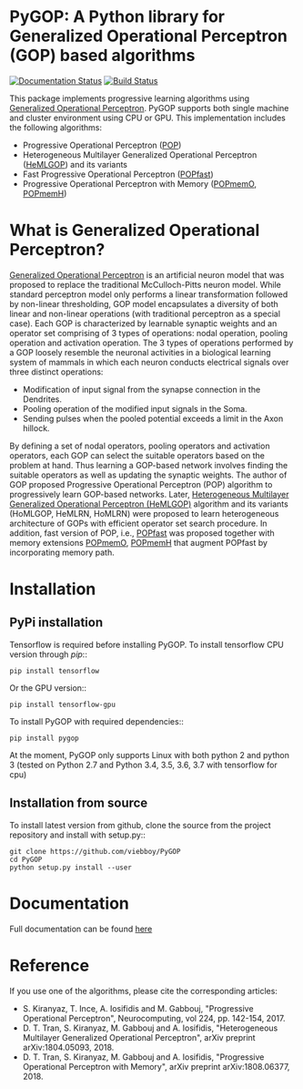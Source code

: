 # PyGOP: A Python library for Generalized Operational Perceptron (GOP) based algorithms
[![Documentation Status](https://readthedocs.org/projects/pygop/badge/?version=latest)](http://pygop.readthedocs.io/en/latest/?badge=latest)
[![Build Status](https://travis-ci.com/viebboy/pygop_private.svg?token=Vyp5yZziwm6raKns9TtS&branch=master)](https://travis-ci.com/viebboy/PyGOP)

This package implements progressive learning algorithms using [Generalized Operational Perceptron](https://www.sciencedirect.com/science/article/pii/S0925231216312851). PyGOP supports both single machine and cluster environment using CPU or GPU. This implementation includes the following algorithms:

* Progressive Operational Perceptron ([POP](https://www.sciencedirect.com/science/article/pii/S0925231216312851))
* Heterogeneous Multilayer Generalized Operational Perceptron ([HeMLGOP](https://arxiv.org/abs/1804.05093)) and its variants
* Fast Progressive Operational Perceptron ([POPfast](https://arxiv.org/abs/1808.06377)) 
* Progressive Operational Perceptron with Memory ([POPmemO](https://arxiv.org/abs/1808.06377), [POPmemH](https://arxiv.org/abs/1808.06377))




What is Generalized Operational Perceptron?
===========================================


[Generalized Operational Perceptron](https://www.sciencedirect.com/science/article/pii/S0925231216312851) is an artificial neuron model that was proposed to replace the traditional McCulloch-Pitts neuron model. While standard perceptron model only performs a linear transformation followed by non-linear thresholding, GOP model encapsulates a diversity of both linear and non-linear operations (with traditional perceptron as a special case). Each GOP is characterized by learnable synaptic weights and an operator set comprising of 3 types of operations: nodal operation, pooling operation and activation operation. The 3 types of operations performed by a GOP loosely resemble the neuronal activities in a biological learning system of mammals in which each neuron conducts electrical signals over three distinct operations:

* Modification of input signal from the synapse connection in the Dendrites.
* Pooling operation of the modified input signals in the Soma.
* Sending pulses when the pooled potential exceeds a limit in the Axon hillock.

By defining a set of nodal operators, pooling operators and activation operators, each GOP can select the suitable operators based on the problem at hand. Thus learning a GOP-based network involves finding the suitable operators as well as updating the synaptic weights. The author of GOP proposed Progressive Operational Perceptron (POP) algorithm to progressively learn GOP-based networks. Later, [Heterogeneous Multilayer Generalized Operational Perceptron (HeMLGOP)](https://arxiv.org/pdf/1804.05093.pdf) algorithm and its variants (HoMLGOP, HeMLRN, HoMLRN) were proposed to learn heterogeneous architecture of GOPs with efficient operator set search procedure. In addition, fast version of POP, i.e., [POPfast](https://arxiv.org/pdf/1808.06377.pdf) was proposed together with memory extensions [POPmemO](https://arxiv.org/pdf/1808.06377.pdf), [POPmemH](https://arxiv.org/pdf/1808.06377.pdf) that augment POPfast by incorporating memory path.

Installation
============

PyPi installation
-----------------

Tensorflow is required before installing PyGOP.
To install tensorflow CPU version through *pip*::

    pip install tensorflow

Or the GPU version::

    pip install tensorflow-gpu

To install PyGOP with required dependencies::

    pip install pygop

At the moment, PyGOP only supports Linux with both python 2 and python 3 (tested on Python 2.7 and Python 3.4, 3.5, 3.6, 3.7 with tensorflow for cpu)

Installation from source
------------------------

To install latest version from github, clone the source from the project repository and install with setup.py::

    git clone https://github.com/viebboy/PyGOP
    cd PyGOP
    python setup.py install --user
 

Documentation
=============

Full documentation can be found [here](https://pygop.readthedocs.io)


Reference
=========

If you use one of the algorithms, please cite the corresponding articles:

* S. Kiranyaz, T. Ince, A. Iosifidis and M. Gabbouj, "Progressive Operational Perceptron", Neurocomputing, vol 224, pp. 142-154, 2017.
* D. T. Tran, S. Kiranyaz, M. Gabbouj and A. Iosifidis, "Heterogeneous Multilayer Generalized Operational Perceptron", arXiv preprint arXiv:1804.05093, 2018.
* D. T. Tran, S. Kiranyaz, M. Gabbouj and A. Iosifidis, "Progressive Operational Perceptron with Memory", arXiv preprint arXiv:1808.06377, 2018.


